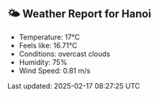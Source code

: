 <!-- WEATHER-START -->
## 🌤 Weather Report for Hanoi

- Temperature: 17°C
- Feels like: 16.71°C
- Conditions: overcast clouds
- Humidity: 75%
- Wind Speed: 0.81 m/s

Last updated: 2025-02-17 08:27:25 UTC
<!-- WEATHER-END -->
